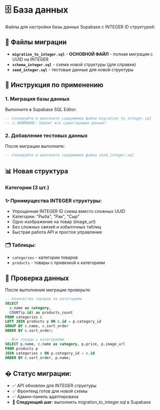# 🗄️ База данных

Файлы для настройки базы данных Supabase с INTEGER ID структурой:

## 📁 Файлы миграции

- **`migration_to_integer.sql`** - **ОСНОВНОЙ ФАЙЛ** - полная миграция с UUID на INTEGER
- **`schema_integer.sql`** - схема новой структуры (для справки)
- **`seed_integer.sql`** - тестовые данные для новой структуры

## 🚀 Инструкция по применению

### 1. Миграция базы данных
Выполните в Supabase SQL Editor:
```sql
-- Скопируйте и выполните содержимое файла migration_to_integer.sql
-- ⚠️ ВНИМАНИЕ: Удалит все существующие данные!
```

### 2. Добавление тестовых данных
После миграции выполните:
```sql
-- Скопируйте и выполните содержимое файла seed_integer.sql
```

## 📊 Новая структура

### Категории (3 шт.)

### ✨ Преимущества INTEGER структуры:
- Упрощенная INTEGER ID схема вместо сложных UUID
- Категории: "Рыба", "Рак", "Сыр"  
- Одно изображение на товар (image_url)
- Без сложных связей и избыточных таблиц
- Быстрая работа API и простое управление

### 🗂️ Таблицы:
- `categories` - категории товаров
- `products` - товары с привязкой к категориям

## 🔧 Проверка данных

После выполнения миграции проверьте:

```sql
-- Количество товаров по категориям
SELECT
  c.name as category,
  COUNT(p.id) as products_count
FROM categories c
LEFT JOIN products p ON c.id = p.category_id
GROUP BY c.name, c.sort_order
ORDER BY c.sort_order;

-- Все товары с категориями
SELECT p.name, c.name as category, p.price, p.image_url
FROM products p
JOIN categories c ON p.category_id = c.id
ORDER BY c.sort_order, p.name;
```

## � Статус миграции:
- ✅ API обновлен для INTEGER структуры
- ✅ Фронтенд готов для новой схемы  
- ✅ Админ-панель адаптирована
- 🔄 **Следующий шаг**: выполнить migration_to_integer.sql в Supabase

